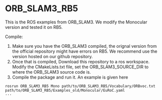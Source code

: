 # ORB_SLAM3_RB5

This is the ROS examples from ORB_SLAM3. We modify the Monocular version and tested it on RB5.

Compile:
1. Make sure you have the ORB_SLAM3 compiled, the orignal version from the official repository might have errors on RB5. We recommend use the version hosted on our github repository.
2. Once that is compiled, Download this repository to a ros workspace. Modify the CMakeLists.txt file, set the ORB_SLAM3_SOURCE_DIR to where the ORB_SLAM3 source code is.
3. Compile the package and run it. An example is given here

```
rosrun ORB_SLAM3_RB5 Mono path/to/ORB_SLAM3_RB5/Vocabulary/ORBvoc.txt path/to/ORB_SLAM3_RB5/Examples_old/Monocular/EuRoC.yaml
···